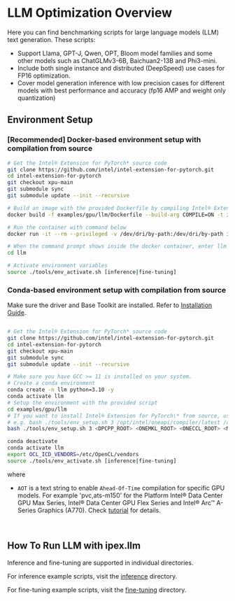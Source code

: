 # LLM Optimization Overview

Here you can find benchmarking scripts for large language models (LLM) text generation. These scripts:

- Support Llama, GPT-J, Qwen, OPT, Bloom model families and some other models such as ChatGLMv3-6B, Baichuan2-13B and Phi3-mini. 
- Include both single instance and distributed (DeepSpeed) use cases for FP16 optimization.
- Cover model generation inference with low precision cases for different models with best performance and accuracy (fp16 AMP and weight only quantization)

## Environment Setup

### [Recommended] Docker-based environment setup with compilation from source

```bash
# Get the Intel® Extension for PyTorch* source code
git clone https://github.com/intel/intel-extension-for-pytorch.git
cd intel-extension-for-pytorch
git checkout xpu-main
git submodule sync
git submodule update --init --recursive

# Build an image with the provided Dockerfile by compiling Intel® Extension for PyTorch* from source
docker build -f examples/gpu/llm/Dockerfile --build-arg COMPILE=ON -t ipex-llm:main .

# Run the container with command below
docker run -it --rm --privileged -v /dev/dri/by-path:/dev/dri/by-path ipex-llm:main bash

# When the command prompt shows inside the docker container, enter llm examples directory
cd llm

# Activate environment variables
source ./tools/env_activate.sh [inference|fine-tuning]
```

### Conda-based environment setup with compilation from source

Make sure the driver and Base Toolkit are installed. Refer to [Installation Guide](https://intel.github.io/intel-extension-for-pytorch/#installation?platform=gpu&version=v2.3.110%2Bxpu&os=linux%2Fwsl2&package=source).

```bash

# Get the Intel® Extension for PyTorch* source code
git clone https://github.com/intel/intel-extension-for-pytorch.git
cd intel-extension-for-pytorch
git checkout xpu-main
git submodule sync
git submodule update --init --recursive

# Make sure you have GCC >= 11 is installed on your system.
# Create a conda environment
conda create -n llm python=3.10 -y
conda activate llm
# Setup the environment with the provided script
cd examples/gpu/llm
# If you want to install Intel® Extension for PyTorch\* from source, use the commands below:
# e.g. bash ./tools/env_setup.sh 3 /opt/intel/oneapi/compiler/latest /opt/intel/oneapi/mkl/latest /opt/intel/oneapi/ccl/latest /opt/intel/oneapi/mpi/latest /opt/intel/oneapi/pti/latest pvc
bash ./tools/env_setup.sh 3 <DPCPP_ROOT> <ONEMKL_ROOT> <ONECCL_ROOT> <MPI_ROOT> <PTI_ROOT> <AOT>

conda deactivate
conda activate llm
export OCL_ICD_VENDORS=/etc/OpenCL/vendors
source ./tools/env_activate.sh [inference|fine-tuning]
```

where <br />
- `AOT` is a text string to enable `Ahead-Of-Time` compilation for specific GPU models. For example 'pvc,ats-m150' for the Platform Intel® Data Center GPU Max Series, Intel® Data Center GPU Flex Series and Intel® Arc™ A-Series Graphics (A770). Check [tutorial](../../../docs/tutorials/technical_details/AOT.md) for details.<br />


<br />
 
## How To Run LLM with ipex.llm

Inference and fine-tuning are supported in individual directories.

For inference example scripts, visit the [inference](./inference/) directory.

For fine-tuning example scripts, visit the [fine-tuning](./fine-tuning/) directory.
